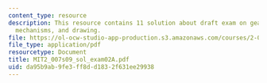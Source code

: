 ```yaml
---
content_type: resource
description: This resource contains 11 solution about draft exam on gears, springs,
  mechanisms, and drawing.
file: https://ol-ocw-studio-app-production.s3.amazonaws.com/courses/2-007-design-and-manufacturing-i-spring-2009/da95b9ab9fe3ff8dd1832f631ee29938_MIT2_007s09_sol_exam02A.pdf
file_type: application/pdf
resourcetype: Document
title: MIT2_007s09_sol_exam02A.pdf
uid: da95b9ab-9fe3-ff8d-d183-2f631ee29938
---
```

